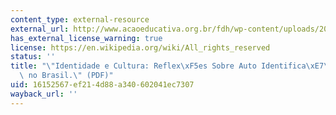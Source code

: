 ```yaml
---
content_type: external-resource
external_url: http://www.acaoeducativa.org.br/fdh/wp-content/uploads/2013/03/EvandroFSaboia.pdf
has_external_license_warning: true
license: https://en.wikipedia.org/wiki/All_rights_reserved
status: ''
title: "\"Identidade e Cultura: Reflex\xF5es Sobre Auto Identifica\xE7\xE3o Racial\
  \ no Brasil.\" (PDF)"
uid: 16152567-ef21-4d88-a340-602041ec7307
wayback_url: ''
---
```

